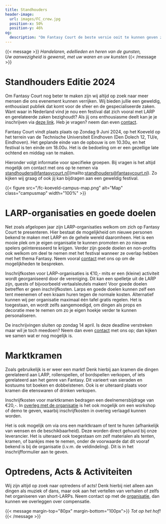 ```yaml
---
title: Standhouders
header-image:
  url: images/FC_crew.jpg
  position-x: 50%
  position-y: 46%
og:
  description: "Om Fantasy Court de beste versie ooit te kunnen geven zijn we op zoek naar mensen die de ervaring op hun eigen manier kunnen verrijken. Standhouders, acts, workshops, demo's, LARP-verenigingen, of iets anders dat past!"
---
```


{{< message >}}
  _Handelaren, edellieden en heren van de gunsten,_ \
  _Uw aanwezigheid is gewenst, met uw waren en uw kunsten_
{{< /message >}}

# Standhouders Editie 2024
Om Fantasy Court nog beter te maken zijn wij altijd op zoek naar meer mensen die ons evenement kunnen verrijken. Wij bieden jullie een geweldig, enthousiast publiek dat komt voor de sfeer en de gespecialiseerde zaken. Want waar in Nederland vind je nou een festival dat zich vooral met LARP en gerelateerde zaken bezighoudt? Als jij ons enthousiasme deelt kan je je inschrijven via [deze link](https://forms.gle/Qfs6Y61rx4PJm4Mj8). Heb je vragen? neem dan even [contact](mailto:standhouders@fantasycourt.nl).


Fantasy Court vindt plaats plaats op Zondag 9 Juni 2024, op het Koeveld op het terrein van de Technische Universiteit Eindhoven (Den Dolech 12, TU/e, Eindhoven). Het geplande einde van de opbouw is om 10.30u, en het festival is ten einde om 18.00u. Het is de bedoeling om er een gezellige late ochtend en middag van te maken.


Hieronder volgt informatie voor specifieke groepen. Bij vragen is het altijd mogelijk om contact met ons op te nemen via standhouders@fantasycourt.nl](mailto:standhouders@fantasycourt.nl). Zo kijken wij graag of ook jij kan bijdragen aan een geweldig festival.

{{< figure src="/fc-koeveld-campus-map.png" alt="Map" class="campusmap" width="100%" >}}

# LARP-organisaties en goede doelen
Net zoals afgelopen jaar zijn LARP-organisaties welkom om zich op Fantasy Court te presenteren. Hier bestaat de mogelijkheid om nieuwe personen bekend te maken met LARP en de gehele wereld daaromheen. Het is een mooie plek om je eigen organisatie te kunnen promoten en zo nieuwe spelers geïnteresseerd te krijgen. Verder zijn goede doelen en non-profits ook welkom om deel te nemen met het festival wanneer ze overlap hebben met het thema Fantasy. Neem vooral  [contact](mailto:standhouders@fantasycourt.nl) met ons op om de mogelijkheden te bespreken.

Inschrijfkosten voor LARP-organisaties is €10,- mits er een (kleine) activiteit wordt georganiseerd door de vereniging. Dit kan een spelletje uit de LARP zijn, quests of bijvoorbeeld vertaalsleutels maken! Voor goede doelen betreffen er geen inschrijfkosten. Larps en goede doelen  kunnen zelf een tent meenemen of een kraam huren tegen de normale kosten. Alternatief kunnen wij per organisatie maximaal één tafel gratis regelen. Het is toegestaan, en wordt zelfs aangemoedigd, om dingen als props en decoratie mee te nemen om zo je eigen hoekje verder te kunnen personaliseren.

De inschrijvingen sluiten op zondag 14 april. Is deze deadline verstreken maar wil je toch meedoen? Neem dan even [contact](mailto:standhouders@fantasycourt.nl) met ons op; dan kijken we samen wat er nog mogelijk is. 

# Marktkramen
Zoals gebruikelijk is er weer een markt! Denk hierbij aan kramen die dingen gerelateerd aan LARP, rollenspellen, of bordspellen verkopen, of iets gerelateerd aan het genre van Fantasy. Dit varieert van sieraden en kostuums tot boeken en dobbelstenen. Ook is er uiteraard plaats voor kramen die etenswaren of drinken verkopen.

Inschrijfkosten voor marktkramen bedragen een deelnemersbijdrage van €20,-. In [overleg met de organisatie](mailto:organisatie@fantasycourt.nl?subject=Workshop%20Fantasy%20Court%202023) is het ook mogelijk om een workshop of demo te geven, waarbij inschrijfkosten in overleg verlaagd kunnen worden.

Het is ook mogelijk om via ons een marktkraam of tent te huren (afhankelijk van wensen en de beschikbaarheid). Deze worden direct gehuurd bij onze leverancier. Het is uiteraard ook toegestaan om zelf materialen als tenten, kramen, of bankjes mee te nemen, onder de voorwaarde dat dit vooraf bekend is bij de organisatie (i.v.m. de veldindeling). Dit is in het inschrijfformulier aan te geven.


# Optredens, Acts & Activiteiten
Wij zijn altijd op zoek naar optredens of acts! Denk hierbij niet alleen aan dingen als muziek of dans, maar ook aan het vertellen van verhalen of zelfs het organiseren van short-LARPs. Neem contact op met de [organisatie](mailto:optredens@fantasycourt.nl?subject=Optreden%20Fantasy%20Court%202023), dan kunnen we overleggen over compensatie.

{{< message margin-top="80px" margin-bottom="100px">}}
_Tot op het hof!_
{{< /message >}}

